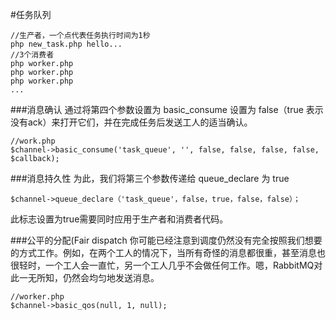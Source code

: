 #任务队列
```text
//生产者，一个点代表任务执行时间为1秒
php new_task.php hello...
//3个消费者
php worker.php
php worker.php
php worker.php
...
```
###消息确认 
通过将第四个参数设置为 basic_consume 设置为 false（true 表示没有ack）来打开它们，并在完成任务后发送工人的适当确认。
```text
//work.php
$channel->basic_consume('task_queue', '', false, false, false, false, $callback);
```
###消息持久性
为此，我们将第三个参数传递给 queue_declare 为 true
```text
$channel->queue_declare（'task_queue'，false，true，false，false）；
```
此标志设置为true需要同时应用于生产者和消费者代码。

###公平的分配(Fair dispatch
你可能已经注意到调度仍然没有完全按照我们想要的方式工作。例如，在两个工人的情况下，当所有奇怪的消息都很重，甚至消息也很轻时，一个工人会一直忙，另一个工人几乎不会做任何工作。嗯，RabbitMQ对此一无所知，仍然会均匀地发送消息。
```text
//worker.php
$channel->basic_qos(null, 1, null);
```
